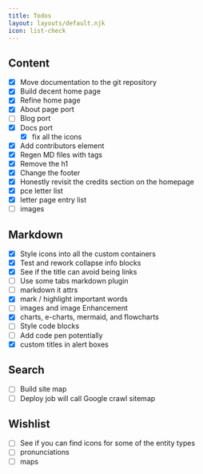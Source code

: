 ```yaml
---
title: Todos
layout: layouts/default.njk
icon: list-check
---
```


## Content
- [x] Move documentation to the git repository
- [x] Build decent home page
- [x] Refine home page
- [x] About page port
- [ ] Blog port
- [x] Docs port
  - [x] fix all the icons
- [x] Add contributors element
- [x] Regen MD files with tags
- [x] Remove the h1
- [x] Change the footer
- [x] Honestly revisit the credits section on the homepage
- [x] pce letter list
- [x] letter page entry list
- [ ] images

## Markdown
- [x] Style icons into all the custom containers
- [x] Test and rework collapse info blocks
- [x] See if the title can avoid being links
- [ ] Use some tabs markdown plugin
- [ ] markdown it attrs
- [x] mark / highlight important words
- [ ] images and image Enhancement
- [x] charts, e-charts, mermaid, and flowcharts
- [ ] Style code blocks
- [ ] Add code pen potentially
- [x] custom titles in alert boxes

## Search
- [ ] Build site map
- [ ] Deploy job will call Google crawl sitemap

## Wishlist
- [ ] See if you can find icons for some of the entity types
- [ ] pronunciations
- [ ] maps
